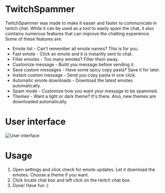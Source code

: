# TwitchSpammer

TwitchSpammer was made to make it easier and faster to communicate in twitch chat. While it can be used as a tool to easily spam the chat, 
it also cointains numerous features that can improve the chatting experience. Some of these features are:


* Emote list - Can't remember all emote names? This is for you.
* Fast emote - Click an emote and it is instantly sent to chat.
* Filter emotes - Too many emotes? Filter them away.
* Customize message - Build you message before sending it.
* Save custom messages - Have some spicy copy pasta? Save it for later.
* Instant custom message - Send you copy pasta in one click.
* Automatic emote downloads - Download the latest emotes automatically.
* Spam mode - Customize how you want your message to be spammed.
* Themes - Want a light or dark theme? It's there. Also, new themes are downloaded automatically.

# User interface

![User interface](https://puu.sh/FeH8a/78caf92f11.png)

# Usage
1. Open settings and click check for emote updates. Let it download the emotes. Choose a theme if you want.
1. Click locate chat box and left click on the twitch chat box.
1. Done! Have fun :)
